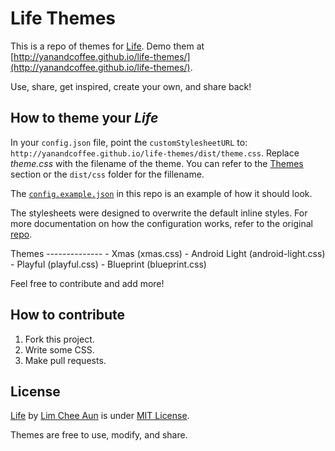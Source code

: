 Life Themes
====

This is a repo of themes for [Life](https://github.com/cheeaun/life). Demo them at [http://yanandcoffee.github.io/life-themes/](http://yanandcoffee.github.io/life-themes/).

Use, share, get inspired, create your own, and share back!

How to theme your *Life*
------------------------
In your `config.json` file, point the `customStylesheetURL` to:
`http://yanandcoffee.github.io/life-themes/dist/theme.css`. Replace *theme.css* with the filename of the theme. You can refer to the [Themes](#themes) section or the `dist/css` folder for the fillename.

The [`config.example.json`](https://github.com/yanandcoffee/life-themes/blob/master/config.example.json) in this repo is an example of how it should look.

The stylesheets were designed to overwrite the default inline styles. For more documentation on how the configuration works, refer to the original [repo](https://github.com/cheeaun/life).

<a name="themes"/>
Themes
--------------
- Xmas (xmas.css)
- Android Light (android-light.css)
- Playful (playful.css)
- Blueprint (blueprint.css)

Feel free to contribute and add more!

How to contribute
-----------------

1. Fork this project.
2. Write some CSS.
3. Make pull requests.

License
-------

[Life](https://github.com/cheeaun/life) by [Lim Chee Aun](https://github.com/cheeaun) is under [MIT License](http://cheeaun.mit-license.org/).

Themes are free to use, modify, and share.
